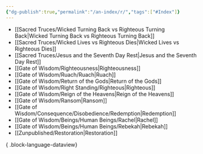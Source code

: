 ```yaml
---
{"dg-publish":true,"permalink":"/an-index/r/","tags":["#Index"]}
---
```



- [[Sacred Truces/Wicked Turning Back vs Righteous Turning Back\|Wicked Turning Back vs Righteous Turning Back]]
- [[Sacred Truces/Wicked Lives vs Righteous Dies\|Wicked Lives vs Righteous Dies]]
- [[Sacred Truces/Jesus and the Seventh Day Rest\|Jesus and the Seventh Day Rest]]
- [[Gate of Wisdom/Righteousness\|Righteousness]]
- [[Gate of Wisdom/Ruach/Ruach\|Ruach]]
- [[Gate of Wisdom/Return of the Gods\|Return of the Gods]]
- [[Gate of Wisdom/Right Standing/Righteous\|Righteous]]
- [[Gate of Wisdom/Reign of the Heavens\|Reign of the Heavens]]
- [[Gate of Wisdom/Ransom\|Ransom]]
- [[Gate of Wisdom/Consequence/Disobedience/Redemption\|Redemption]]
- [[Gate of Wisdom/Beings/Human Beings/Rachel\|Rachel]]
- [[Gate of Wisdom/Beings/Human Beings/Rebekah\|Rebekah]]
- [[Zunpublished/Restoration\|Restoration]]

{ .block-language-dataview}
